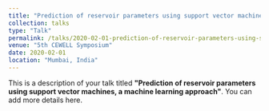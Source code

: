 ```yaml
---
title: "Prediction of reservoir parameters using support vector machines, a machine learning approach"
collection: talks
type: "Talk"
permalink: /talks/2020-02-01-prediction-of-reservoir-parameters-using-support-vector-machines-a-machine-learning-approach
venue: "5th CEWELL Symposium"
date: 2020-02-01
location: "Mumbai, India"
---
```


This is a description of your talk titled **"Prediction of reservoir parameters using support vector machines, a machine learning approach"**. You can add more details here.
